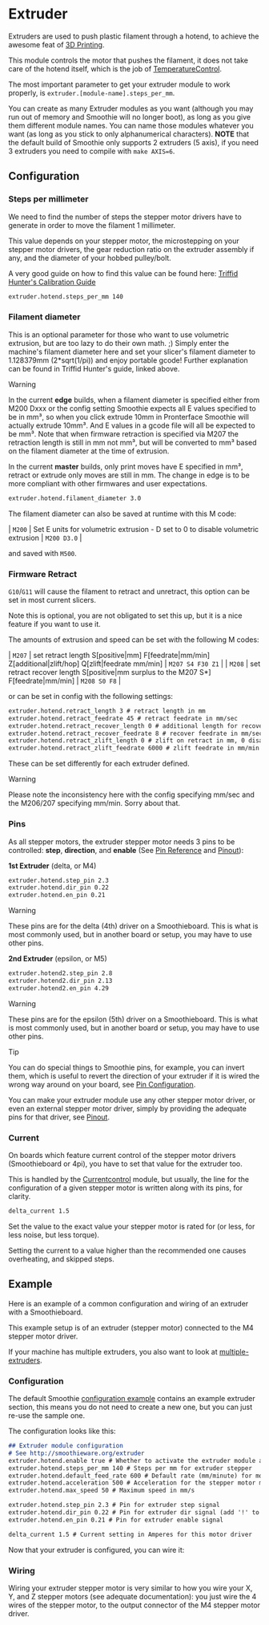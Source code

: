 
# Extruder

Extruders are used to push plastic filament through a hotend, to achieve the awesome feat of [3D Printing](http://en.wikipedia.org/wiki/3D_printing).

This module controls the motor that pushes the filament, it does not take care of the hotend itself, which is the job of [TemperatureControl](temperature-control.md).

The most important parameter to get your extruder module to work properly, is `extruder.[module-name].steps_per_mm`.

You can create as many Extruder modules as you want (although you may run out of memory and Smoothie will no longer boot), as long as you give them different module names. You can name those modules whatever you want (as long as you stick to only alphanumerical characters). **NOTE** that the default build of Smoothie only supports 2 extruders (5 axis), if you need 3 extruders you need to compile with `make AXIS=6`.

## Configuration

### Steps per millimeter

We need to find the number of steps the stepper motor drivers have to generate in order to move the filament 1 millimeter.

This value depends on your stepper motor, the microstepping on your stepper motor drivers, the gear reduction ratio on the extruder assembly if any, and the diameter of your hobbed pulley/bolt.

A very good guide on how to find this value can be found here: [Triffid Hunter's Calibration Guide](http://reprap.org/wiki/Triffid_Hunter%27s_Calibration_Guide#E_steps)

```markdown
extruder.hotend.steps_per_mm 140
```

### Filament diameter

This is an optional parameter for those who want to use volumetric extrusion, but are too lazy to do their own math. ;) Simply enter the machine's filament diameter here and set your slicer's filament diameter to 1.128379mm (2*sqrt(1/pi)) and enjoy portable gcode! Further explanation can be found in Triffid Hunter's guide, linked above.

> [!WARNING]
> In the current **edge** builds, when a filament diameter is specified either from M200 Dxxx or the config setting Smoothie expects all E values specified to be in mm³, so when you click extrude 10mm in Pronterface Smoothie will actually extrude 10mm³. And E values in a gcode file will all be expected to be mm³.
> Note that when firmware retraction is specified via M207 the retraction length is still in mm not mm³, but will be converted to mm³ based on the filament diameter at the time of extrusion.
> 
> In the current **master** builds, only print moves have E specified in mm³, retract or extrude only moves are still in mm. The change in edge is to be more compliant with other firmwares and user expectations.

```markdown
extruder.hotend.filament_diameter 3.0
```

The filament diameter can also be saved at runtime with this M code:

| `M200` | Set E units for volumetric extrusion - D<filament diameter> set to 0 to disable volumetric extrusion | `M200 D3.0` |

and saved with `M500`.

### Firmware Retract

`G10`/`G11` will cause the filament to retract and unretract, this option can be set in most current slicers.

Note this is optional, you are not obligated to set this up, but it is a nice feature if you want to use it.

The amounts of extrusion and speed can be set with the following M codes:

| `M207` | set retract length S[positive|mm] F[feedrate|mm/min] Z[additional|zlift/hop] Q[zlift|feedrate mm/min] | `M207 S4 F30 Z1` |
| `M208` | set retract recover length S[positive|mm surplus to the M207 S*] F[feedrate|mm/min] | `M208 S0 F8` |

or can be set in config with the following settings:

```markdown
extruder.hotend.retract_length 3 # retract length in mm
extruder.hotend.retract_feedrate 45 # retract feedrate in mm/sec
extruder.hotend.retract_recover_length 0 # additional length for recover
extruder.hotend.retract_recover_feedrate 8 # recover feedrate in mm/sec (should be less than retract feedrate)
extruder.hotend.retract_zlift_length 0 # zlift on retract in mm, 0 disables
extruder.hotend.retract_zlift_feedrate 6000 # zlift feedrate in mm/min (Note mm/min NOT mm/sec)
```

These can be set differently for each extruder defined.

> [!WARNING]
> Please note the inconsistency here with the config specifying mm/sec and the M206/207 specifying mm/min.
> Sorry about that.

### Pins

As all stepper motors, the extruder stepper motor needs 3 pins to be controlled: **step**, **direction**, and **enable** (See [Pin Reference](http://smoothieware.org/lpc1769-pin-usage) and [Pinout](pinout.md)):

**1st Extruder** (delta, or M4)

```markdown
extruder.hotend.step_pin 2.3
extruder.hotend.dir_pin 0.22
extruder.hotend.en_pin 0.21
```

> [!WARNING]
> These pins are for the delta (4th) driver on a Smoothieboard. This is what is most commonly used, but in another board or setup, you may have to use other pins.

**2nd Extruder** (epsilon, or M5)

```markdown
extruder.hotend2.step_pin 2.8
extruder.hotend2.dir_pin 2.13
extruder.hotend2.en_pin 4.29
```

> [!WARNING]
> These pins are for the epsilon (5th) driver on a Smoothieboard. This is what is most commonly used, but in another board or setup, you may have to use other pins.

> [!TIP]
> You can do special things to Smoothie pins, for example, you can invert them, which is useful to revert the direction of your extruder if it is wired the wrong way around on your board, see [Pin Configuration](pin-configuration.md).
> 
> You can make your extruder module use any other stepper motor driver, or even an external stepper motor driver, simply by providing the adequate pins for that driver, see [Pinout](pinout.md).

### Current

On boards which feature current control of the stepper motor drivers (Smoothieboard or 4pi), you have to set that value for the extruder too.

This is handled by the [Currentcontrol](currentcontrol.md) module, but usually, the line for the configuration of a given stepper motor is written along with its pins, for clarity.

```markdown
delta_current 1.5
```

Set the value to the exact value your stepper motor is rated for (or less, for less noise, but less torque).

Setting the current to a value higher than the recommended one causes overheating, and skipped steps.

## Example

Here is an example of a common configuration and wiring of an extruder with a Smoothieboard.

This example setup is of an extruder (stepper motor) connected to the M4 stepper motor driver.

If your machine has multiple extruders, you also want to look at [multiple-extruders](multiple-extruders.md).

### Configuration

The default Smoothie [configuration example](configuring-smoothie.md) contains an example extruder section, this means you do not need to create a new one, but you can just re-use the sample one.

The configuration looks like this:

```markdown
## Extruder module configuration
# See http://smoothieware.org/extruder
extruder.hotend.enable true # Whether to activate the extruder module at all. All configuration is ignored if false
extruder.hotend.steps_per_mm 140 # Steps per mm for extruder stepper
extruder.hotend.default_feed_rate 600 # Default rate (mm/minute) for moves where only the extruder moves
extruder.hotend.acceleration 500 # Acceleration for the stepper motor mm/sec²
extruder.hotend.max_speed 50 # Maximum speed in mm/s

extruder.hotend.step_pin 2.3 # Pin for extruder step signal
extruder.hotend.dir_pin 0.22 # Pin for extruder dir signal (add '!' to reverse direction)
extruder.hotend.en_pin 0.21 # Pin for extruder enable signal

delta_current 1.5 # Current setting in Amperes for this motor driver
```

Now that your extruder is configured, you can wire it:

### Wiring

Wiring your extruder stepper motor is very similar to how you wire your X, Y, and Z stepper motors (see adequate documentation): you just wire the 4 wires of the stepper motor, to the output connector of the M4 stepper motor driver.
